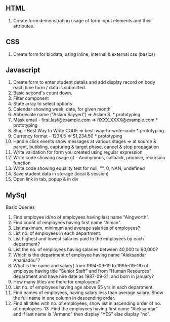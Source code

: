 HTML
--------------------------
1. Create form demonstrating usage of form input elements and their attributes.

CSS
--------------------------
1. Create form for biodata, using inline, internal & external css (basics)

Javascript
--------------------------
1. Create form to enter student details and add display record on body each time form / data is submitted.
2. Basic second's count down.
3. Filter component
4. State array to select options 
5. Calendar showing week, date, for given month
3. Abbreviate name ("Aslam Sayyed") => Aslam S. * prototyping
4. Mask email - first.last@example.com  => fiXXX.XXXX@example.com * prototyping
5. Slug - Best Way to Write CODE => best-way-to-write-code * prototyping
6. Currency format - 1234.5 => $1,234.50 * prototyping
7. Handle click events show messages at various stages => at source & parent, bubbling, capturing & target phase, cancel & stop propagation
10. Write validation for form you created using regular expression
11. Write code showing usage of - Anonymous, callback, promise, recursion function
12. Write code showing equality test for null, "", 0, NAN, undefined
13. Save student data in storage (local & session)
14. Open link in tab, popup & in div

MySql
----------------------------------
Basic Queries
 1. Find employee id/no of employees having last name "Aingworth".
 2. Find count of employees having first name "Aiman".
 3. List maximum, minimum and average salaries of employees?
 4. List no. of employees in each department.
 5. List highest and lowest salaries paid to the employees by each department?
 6. List the no. of employees having salaries between 40,000 to 60,000?
 7. Which is the department of employee having name "Aleksandar Ananiadou"?
 8. What is the name and salary( from 1994-09-19 to 1995-09-19) of employee having title "Senior Staff" and from "Human Resources" department and have hire date as 1987-09-21, and born in january?
 9. How many titles are there for employees?
 10. List no. of employees  having age above 65 yrs in each department.
 11. Find names of employees, having salary less than average salary. Show the full name in one column in descending order.
 12. Find all titles with no. of employees, show list in ascending order of no. of employees. 
 13 .Find the employees having first name "Aleksandar" and if last name is "Armand" then display "YES" else display "no".
